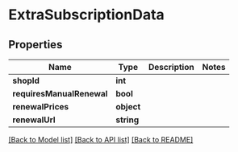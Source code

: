 # ExtraSubscriptionData

## Properties
Name | Type | Description | Notes
------------ | ------------- | ------------- | -------------
**shopId** | **int** |  | 
**requiresManualRenewal** | **bool** |  | 
**renewalPrices** | **object** |  | 
**renewalUrl** | **string** |  | 

[[Back to Model list]](../../README.md#documentation-for-models) [[Back to API list]](../../README.md#documentation-for-api-endpoints) [[Back to README]](../../README.md)

